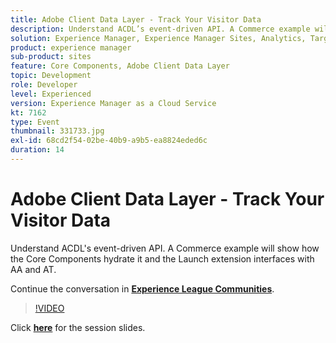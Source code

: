 ```yaml
---
title: Adobe Client Data Layer - Track Your Visitor Data
description: Understand ACDL’s event-driven API. A Commerce example will show how the Core Components hydrate it and the Launch extension interfaces with AA and AT. This session was delivered as part of Adobe Developers Live Content event.
solution: Experience Manager, Experience Manager Sites, Analytics, Target
product: experience manager
sub-product: sites
feature: Core Components, Adobe Client Data Layer
topic: Development
role: Developer
level: Experienced
version: Experience Manager as a Cloud Service
kt: 7162
type: Event
thumbnail: 331733.jpg
exl-id: 68cd2f54-02be-40b9-a9b5-ea8824eded6c
duration: 14
---
```

# Adobe Client Data Layer - Track Your Visitor Data 

Understand ACDL's event-driven API. A Commerce example will show how the Core Components hydrate it and the Launch extension interfaces with AA and AT.

Continue the conversation in **[Experience League Communities](https://adobe.ly/36Yd3v6)**.

>[!VIDEO](https://video.tv.adobe.com/v/331733/?quality=12&learn=on&hidetitle=true)

Click **[here](/help/adobe-developers-live/assets/adobe-client-data-layer.pdf)** for the session slides.
